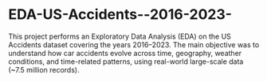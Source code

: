 # EDA-US-Accidents--2016-2023-
This project performs an Exploratory Data Analysis (EDA) on the US Accidents dataset  covering the years 2016–2023. The main objective was to understand how car accidents evolve across time, geography, weather conditions, and time-related patterns, using real-world large-scale data (~7.5 million records).
